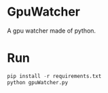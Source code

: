 # GpuWatcher
A gpu watcher made of python.

# Run
```python
pip install -r requirements.txt
python gpuWatcher.py
```
